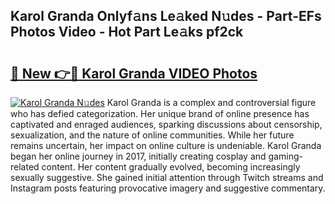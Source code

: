 ## Karol Granda Onlyf𝚊ns Le𝚊ked N𝚞des - Part-EFs Photos Video - Hot Part Le𝚊ks pf2ck

# <h2><a href="http://ac50748.deff.icu/?id=Karol+Granda">🔗 New 👉🔴 Karol Granda VIDEO Photos</a></h2>

[![Karol Granda N𝚞des](https://i.imgur.com/rIISA9y.gif)](http://ac50748.deff.icu/?id=Karol+Granda)
Karol Granda is a complex and controversial figure who has defied categorization. Her unique brand of online presence has captivated and enraged audiences, sparking discussions about censorship, sexualization, and the nature of online communities. While her future remains uncertain, her impact on online culture is undeniable. Karol Granda began her online journey in 2017, initially creating cosplay and gaming-related content. Her content gradually evolved, becoming increasingly sexually suggestive. She gained initial attention through Twitch streams and Instagram posts featuring provocative imagery and suggestive commentary.
